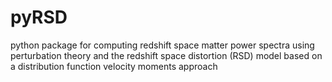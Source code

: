 pyRSD
=======

python package for computing redshift space matter power spectra using 
perturbation theory and the redshift space distortion (RSD) model based
on a distribution function velocity moments approach
